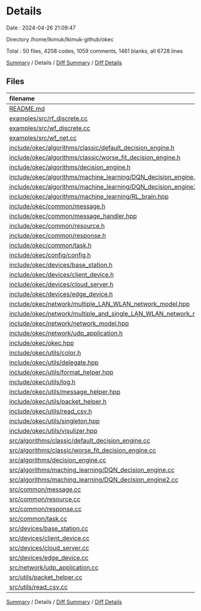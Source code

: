 # Details

Date : 2024-04-26 21:09:47

Directory /home/lkimuk/lkimuk-github/okec

Total : 50 files,  4208 codes, 1059 comments, 1461 blanks, all 6728 lines

[Summary](results.md) / Details / [Diff Summary](diff.md) / [Diff Details](diff-details.md)

## Files
| filename | language | code | comment | blank | total |
| :--- | :--- | ---: | ---: | ---: | ---: |
| [README.md](/README.md) | Markdown | 1 | 0 | 0 | 1 |
| [examples/src/rf_discrete.cc](/examples/src/rf_discrete.cc) | C++ | 43 | 24 | 18 | 85 |
| [examples/src/wf_discrete.cc](/examples/src/wf_discrete.cc) | C++ | 41 | 24 | 20 | 85 |
| [examples/src/wf_net.cc](/examples/src/wf_net.cc) | C++ | 81 | 32 | 25 | 138 |
| [include/okec/algorithms/classic/default_decision_engine.h](/include/okec/algorithms/classic/default_decision_engine.h) | C++ | 31 | 0 | 19 | 50 |
| [include/okec/algorithms/classic/worse_fit_decision_engine.h](/include/okec/algorithms/classic/worse_fit_decision_engine.h) | C++ | 32 | 0 | 20 | 52 |
| [include/okec/algorithms/decision_engine.h](/include/okec/algorithms/decision_engine.h) | C++ | 74 | 0 | 41 | 115 |
| [include/okec/algorithms/machine_learning/DQN_decision_engine.h](/include/okec/algorithms/machine_learning/DQN_decision_engine.h) | C++ | 60 | 1 | 36 | 97 |
| [include/okec/algorithms/machine_learning/DQN_decision_engine2.h](/include/okec/algorithms/machine_learning/DQN_decision_engine2.h) | C++ | 0 | 59 | 34 | 93 |
| [include/okec/algorithms/machine_learning/RL_brain.hpp](/include/okec/algorithms/machine_learning/RL_brain.hpp) | C++ | 147 | 15 | 32 | 194 |
| [include/okec/common/message.h](/include/okec/common/message.h) | C++ | 51 | 1 | 25 | 77 |
| [include/okec/common/message_handler.hpp](/include/okec/common/message_handler.hpp) | C++ | 28 | 0 | 11 | 39 |
| [include/okec/common/resource.h](/include/okec/common/resource.h) | C++ | 63 | 3 | 40 | 106 |
| [include/okec/common/response.h](/include/okec/common/response.h) | C++ | 42 | 2 | 18 | 62 |
| [include/okec/common/task.h](/include/okec/common/task.h) | C++ | 71 | 1 | 38 | 110 |
| [include/okec/config/config.h](/include/okec/config/config.h) | C++ | 7 | 0 | 4 | 11 |
| [include/okec/devices/base_station.h](/include/okec/devices/base_station.h) | C++ | 93 | 1 | 41 | 135 |
| [include/okec/devices/client_device.h](/include/okec/devices/client_device.h) | C++ | 71 | 7 | 37 | 115 |
| [include/okec/devices/cloud_server.h](/include/okec/devices/cloud_server.h) | C++ | 31 | 5 | 20 | 56 |
| [include/okec/devices/edge_device.h](/include/okec/devices/edge_device.h) | C++ | 48 | 5 | 30 | 83 |
| [include/okec/network/multiple_LAN_WLAN_network_model.hpp](/include/okec/network/multiple_LAN_WLAN_network_model.hpp) | C++ | 122 | 20 | 32 | 174 |
| [include/okec/network/multiple_and_single_LAN_WLAN_network_model.hpp](/include/okec/network/multiple_and_single_LAN_WLAN_network_model.hpp) | C++ | 122 | 3 | 43 | 168 |
| [include/okec/network/network_model.hpp](/include/okec/network/network_model.hpp) | C++ | 185 | 28 | 47 | 260 |
| [include/okec/network/udp_application.h](/include/okec/network/udp_application.h) | C++ | 35 | 1 | 17 | 53 |
| [include/okec/okec.hpp](/include/okec/okec.hpp) | C++ | 26 | 1 | 9 | 36 |
| [include/okec/utils/color.h](/include/okec/utils/color.h) | C++ | 13 | 5 | 6 | 24 |
| [include/okec/utils/delegate.hpp](/include/okec/utils/delegate.hpp) | C++ | 38 | 0 | 16 | 54 |
| [include/okec/utils/format_helper.hpp](/include/okec/utils/format_helper.hpp) | C++ | 73 | 44 | 20 | 137 |
| [include/okec/utils/log.h](/include/okec/utils/log.h) | C++ | 43 | 0 | 15 | 58 |
| [include/okec/utils/message_helper.hpp](/include/okec/utils/message_helper.hpp) | C++ | 16 | 0 | 9 | 25 |
| [include/okec/utils/packet_helper.h](/include/okec/utils/packet_helper.h) | C++ | 16 | 2 | 11 | 29 |
| [include/okec/utils/read_csv.h](/include/okec/utils/read_csv.h) | C++ | 13 | 0 | 8 | 21 |
| [include/okec/utils/singleton.hpp](/include/okec/utils/singleton.hpp) | C++ | 24 | 25 | 11 | 60 |
| [include/okec/utils/visulizer.hpp](/include/okec/utils/visulizer.hpp) | C++ | 21 | 1 | 6 | 28 |
| [src/algorithms/classic/default_decision_engine.cc](/src/algorithms/classic/default_decision_engine.cc) | C++ | 283 | 40 | 66 | 389 |
| [src/algorithms/classic/worse_fit_decision_engine.cc](/src/algorithms/classic/worse_fit_decision_engine.cc) | C++ | 213 | 134 | 72 | 419 |
| [src/algorithms/decision_engine.cc](/src/algorithms/decision_engine.cc) | C++ | 309 | 30 | 55 | 394 |
| [src/algorithms/maching_learning/DQN_decision_engine.cc](/src/algorithms/maching_learning/DQN_decision_engine.cc) | C++ | 290 | 114 | 110 | 514 |
| [src/algorithms/maching_learning/DQN_decision_engine2.cc](/src/algorithms/maching_learning/DQN_decision_engine2.cc) | C++ | 0 | 299 | 76 | 375 |
| [src/common/message.cc](/src/common/message.cc) | C++ | 84 | 11 | 24 | 119 |
| [src/common/resource.cc](/src/common/resource.cc) | C++ | 180 | 8 | 47 | 235 |
| [src/common/response.cc](/src/common/response.cc) | C++ | 114 | 54 | 36 | 204 |
| [src/common/task.cc](/src/common/task.cc) | C++ | 325 | 7 | 68 | 400 |
| [src/devices/base_station.cc](/src/devices/base_station.cc) | C++ | 167 | 41 | 38 | 246 |
| [src/devices/client_device.cc](/src/devices/client_device.cc) | C++ | 118 | 4 | 23 | 145 |
| [src/devices/cloud_server.cc](/src/devices/cloud_server.cc) | C++ | 87 | 2 | 21 | 110 |
| [src/devices/edge_device.cc](/src/devices/edge_device.cc) | C++ | 113 | 3 | 24 | 140 |
| [src/network/udp_application.cc](/src/network/udp_application.cc) | C++ | 110 | 1 | 28 | 139 |
| [src/utils/packet_helper.cc](/src/utils/packet_helper.cc) | C++ | 26 | 0 | 9 | 35 |
| [src/utils/read_csv.cc](/src/utils/read_csv.cc) | C++ | 27 | 1 | 5 | 33 |

[Summary](results.md) / Details / [Diff Summary](diff.md) / [Diff Details](diff-details.md)